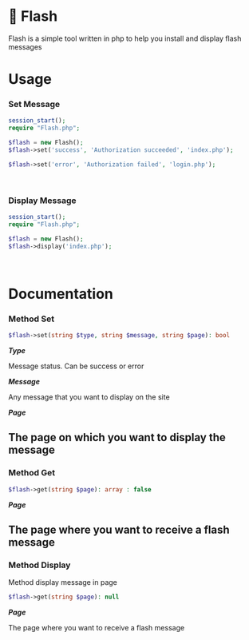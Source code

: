 # :scroll: Flash

Flash is a simple tool written in php to help you install and display flash messages

# Usage

### Set Message

```php
session_start();
require "Flash.php";

$flash = new Flash();
$flash->set('success', 'Authorization succeeded', 'index.php');

$flash->set('error', 'Authorization failed', 'login.php');
```
<br>

### Display Message

```php
session_start();
require "Flash.php";

$flash = new Flash();
$flash->display('index.php');
```
<br>

# Documentation

### Method Set


```php
$flash->set(string $type, string $message, string $page): bool
```

***Type***

Message status. Can be success or error
<br>

***Message***

Any message that you want to display on the site
<br>

***Page***

The page on which you want to display the message
<br>
-------

### Method Get


```php
$flash->get(string $page): array : false
```

***Page***

The page where you want to receive a flash message
<br>
-------

### Method Display


Method display message in page

```php
$flash->get(string $page): null
```

***Page***

The page where you want to receive a flash message
